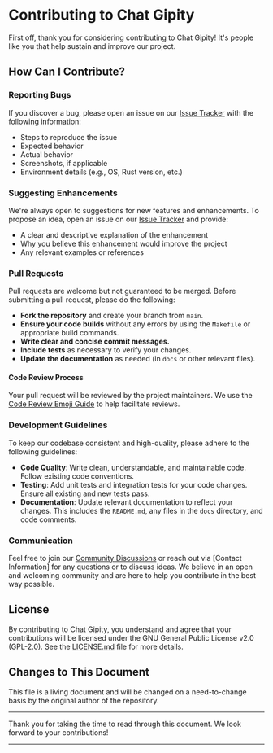 # Contributing to Chat Gipity

First off, thank you for considering contributing to Chat Gipity! It's people like you that help sustain and improve our project.

## How Can I Contribute?

### Reporting Bugs

If you discover a bug, please open an issue on our [Issue Tracker](https://github.com/divanvisagie/chat-gipity/issues) with the following information:

- Steps to reproduce the issue
- Expected behavior
- Actual behavior
- Screenshots, if applicable
- Environment details (e.g., OS, Rust version, etc.)

### Suggesting Enhancements

We're always open to suggestions for new features and enhancements. To propose an idea, open an issue on our [Issue Tracker](https://github.com/divanvisagie/chat-gipity/issues) and provide:

- A clear and descriptive explanation of the enhancement
- Why you believe this enhancement would improve the project
- Any relevant examples or references

### Pull Requests

Pull requests are welcome but not guaranteed to be merged. Before submitting a pull request, please do the following:

- **Fork the repository** and create your branch from `main`.
- **Ensure your code builds** without any errors by using the `Makefile` or appropriate build commands.
- **Write clear and concise commit messages.**
- **Include tests** as necessary to verify your changes.
- **Update the documentation** as needed (in `docs` or other relevant files).

#### Code Review Process

Your pull request will be reviewed by the project maintainers. We use the [Code Review Emoji Guide](https://github.com/erikthedeveloper/code-review-emoji-guide) to help facilitate reviews.

### Development Guidelines

To keep our codebase consistent and high-quality, please adhere to the following guidelines:

- **Code Quality**: Write clean, understandable, and maintainable code. Follow existing code conventions.
- **Testing**: Add unit tests and integration tests for your code changes. Ensure all existing and new tests pass.
- **Documentation**: Update relevant documentation to reflect your changes. This includes the `README.md`, any files in the `docs` directory, and code comments.

### Communication

Feel free to join our [Community Discussions](https://github.com/divanvisagie/chat-gipity/discussions) or reach out via [Contact Information] for any questions or to discuss ideas. We believe in an open and welcoming community and are here to help you contribute in the best way possible.

## License

By contributing to Chat Gipity, you understand and agree that your contributions will be licensed under the GNU General Public License v2.0 (GPL-2.0). See the [LICENSE.md](https://github.com/divanvisagie/chat-gipity/blob/main/LICENSE.md) file for more details.

## Changes to This Document

This file is a living document and will be changed on a need-to-change basis by the original author of the repository.

---

Thank you for taking the time to read through this document. We look forward to your contributions!

---

